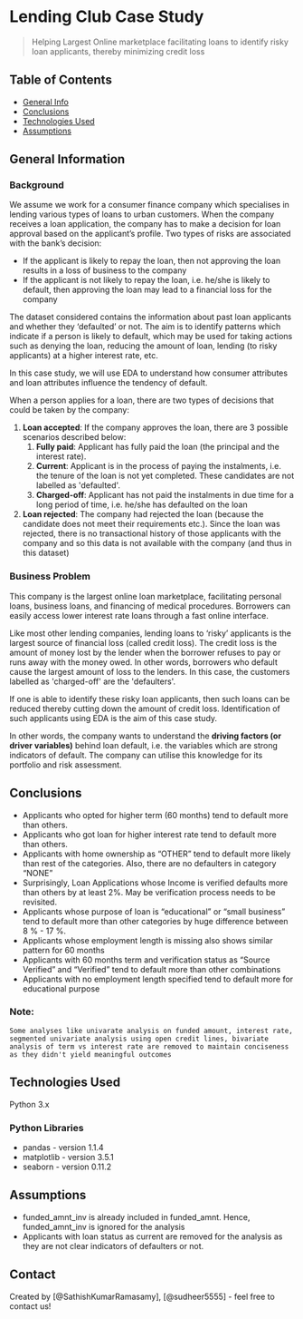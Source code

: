 # Lending Club Case Study
> Helping Largest Online marketplace facilitating loans to identify risky loan applicants, thereby minimizing credit loss


## Table of Contents
* [General Info](#general-information)
* [Conclusions](#conclusions)
* [Technologies Used](#technologies-used)
* [Assumptions](#assumptions)
## General Information
### Background
We assume we work for a consumer finance company which specialises in lending various types of loans to urban customers. When the company receives a loan application, the company has to make a decision for loan approval based on the applicant’s profile. Two types of risks are associated with the bank’s decision:
- If the applicant is likely to repay the loan, then not approving the loan results in a loss of business to the company
- If the applicant is not likely to repay the loan, i.e. he/she is likely to default, then approving the loan may lead to a financial loss for the company


The dataset considered contains the information about past loan applicants and whether they ‘defaulted’ or not. The aim is to identify patterns which indicate if a person is likely to default, which may be used for taking actions such as denying the loan, reducing the amount of loan, lending (to risky applicants) at a higher interest rate, etc.

 
In this case study, we will use EDA to understand how consumer attributes and loan attributes influence the tendency of default.

When a person applies for a loan, there are two types of decisions that could be taken by the company:
1. **Loan accepted**: If the company approves the loan, there are 3 possible scenarios described below:
    1. **Fully paid**: Applicant has fully paid the loan (the principal and the interest rate).
    2. **Current**: Applicant is in the process of paying the instalments, i.e. the tenure of the loan is not yet completed. These candidates are not labelled as 'defaulted'.
    3. **Charged-off**: Applicant has not paid the instalments in due time for a long period of time, i.e. he/she has defaulted on the loan 
2. **Loan rejected**: The company had rejected the loan (because the candidate does not meet their requirements etc.). Since the loan was rejected, there is no transactional history of those applicants with the company and so this data is not available with the company (and thus in this dataset)

### Business Problem

This company is the largest online loan marketplace, facilitating personal loans, business loans, and financing of medical procedures. Borrowers can easily access lower interest rate loans through a fast online interface. 

Like most other lending companies, lending loans to ‘risky’ applicants is the largest source of financial loss (called credit loss). The credit loss is the amount of money lost by the lender when the borrower refuses to pay or runs away with the money owed. In other words, borrowers who default cause the largest amount of loss to the lenders. In this case, the customers labelled as 'charged-off' are the 'defaulters'. 

If one is able to identify these risky loan applicants, then such loans can be reduced thereby cutting down the amount of credit loss. Identification of such applicants using EDA is the aim of this case study.

In other words, the company wants to understand the **driving factors (or driver variables)** behind loan default, i.e. the variables which are strong indicators of default.  The company can utilise this knowledge for its portfolio and risk assessment. 


## Conclusions
- Applicants who opted for higher term (60 months) tend to default more than others. 
- Applicants who got loan for higher interest rate tend to default more than others.
- Applicants with home ownership as “OTHER” tend to default more likely than rest of the categories. Also, there are no defaulters in category “NONE”
- Surprisingly, Loan Applications whose Income is verified defaults more than others by at least 2%. May be verification process needs to be revisited. 
- Applicants whose purpose of loan is “educational” or “small business” tend to default more than other categories by huge difference between 8 % - 17 %. 
- Applicants whose employment length is missing also shows similar pattern for 60 months
- Applicants with 60 months term and verification status as “Source Verified” and “Verified” tend to default more than other combinations
- Applicants with no employment length specified tend to default more for educational purpose


### Note:
```
Some analyses like univarate analysis on funded amount, interest rate, segmented univariate analysis using open credit lines, bivariate analysis of term vs interest rate are removed to maintain conciseness as they didn't yield meaningful outcomes
```

## Technologies Used
 
Python 3.x

### Python Libraries
- pandas - version 1.1.4
- matplotlib - version 3.5.1
- seaborn - version 0.11.2

## Assumptions
- funded_amnt_inv is already included in funded_amnt. Hence, funded_amnt_inv is ignored for the analysis
- Applicants with loan status as current are removed for the analysis as they are not clear indicators of defaulters or not. 


## Contact
Created by [@SathishKumarRamasamy], [@sudheer5555] - feel free to contact us!
